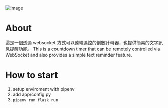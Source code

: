 ![image](https://github.com/user-attachments/assets/58139a50-a4a1-4b1f-b598-641be7e9b740)

# About
這是一個透過 websocket 方式可以遠端遙控的倒數計時器，也提供簡易的文字訊息提醒功能。
This is a countdown timer that can be remotely controlled via WebSocket and also provides a simple text reminder feature.

# How to start
1. setup enviroment with pipenv
2. add app/config.py
3. `pipenv run flask run`
